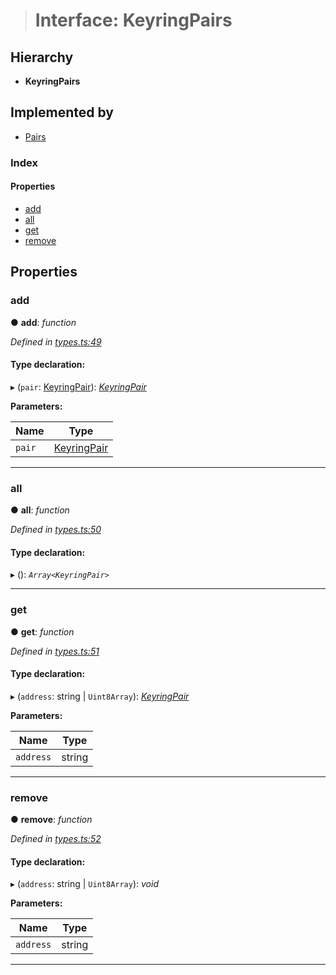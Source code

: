 > # Interface: KeyringPairs

## Hierarchy

* **KeyringPairs**

## Implemented by

* [Pairs](../classes/_pairs_.pairs.md)

### Index

#### Properties

* [add](_types_.keyringpairs.md#add)
* [all](_types_.keyringpairs.md#all)
* [get](_types_.keyringpairs.md#get)
* [remove](_types_.keyringpairs.md#remove)

## Properties

###  add

● **add**: *function*

*Defined in [types.ts:49](url)*

#### Type declaration:

▸ (`pair`: [KeyringPair](_types_.keyringpair.md)): *[KeyringPair](_types_.keyringpair.md)*

**Parameters:**

Name | Type |
------ | ------ |
`pair` | [KeyringPair](_types_.keyringpair.md) |

___

###  all

● **all**: *function*

*Defined in [types.ts:50](url)*

#### Type declaration:

▸ (): *`Array<KeyringPair>`*

___

###  get

● **get**: *function*

*Defined in [types.ts:51](url)*

#### Type declaration:

▸ (`address`: string | `Uint8Array`): *[KeyringPair](_types_.keyringpair.md)*

**Parameters:**

Name | Type |
------ | ------ |
`address` | string | `Uint8Array` |

___

###  remove

● **remove**: *function*

*Defined in [types.ts:52](url)*

#### Type declaration:

▸ (`address`: string | `Uint8Array`): *void*

**Parameters:**

Name | Type |
------ | ------ |
`address` | string | `Uint8Array` |

___